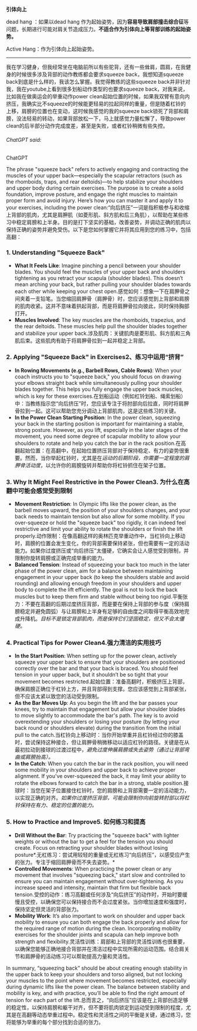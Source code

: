**引体向上**

dead hang ：如果以dead hang 作为起始姿势，因为**容易导致肩部撞击综合征**等问题，长期进行可能对肩关节造成压力。**不适合作为引体向上等背部训练的起始姿势。**

Active Hang：作为引体向上起始姿势。



---

我在学习健身，但我经常坐在电脑前所以有些驼背，还有一些耸肩，圆肩，在我健身的时候很多涉及背部的动作教练都会要求squeeze back，我想知道squeeze back到底是什么样的，我该怎么掌握。我觉得教练的这些squeeze back并非针对我，我在youtube上看到很多划船动作类型的也要求squeeze back，对我来说，比如我在做奥运会的举重动作power clean起始位置的时候，如果我双臂有意向内挤压，我确实比不squeeze的时候能更轻易的拉起同样的重量，但是随着杠铃的上移，肩膀的位置也在变动，这时候我感觉的我的squeeze back锁死了背部和肩膀，没法轻易的转动，如果背部放松一下，马上就感觉力量松懈了，导致power clean的后半部分动作完成度差，甚至是失败，或者杠铃稍微有些失控。



###### ChatGPT said:

ChatGPT

The phrase "squeeze back" refers to actively engaging and contracting the muscles of your upper back—especially the scapular retractors (such as the rhomboids, traps, and rear deltoids)—to help stabilize your shoulders and upper body during certain exercises. The purpose is to create a solid foundation, improve posture, and engage the right muscles to maintain proper form and avoid injury. Here’s how you can master it and apply it to your exercises, including the power clean:“向后挤压”一词是指积极参与和收缩上背部的肌肉，尤其是肩胛肌（如菱形肌、斜方肌和后三角肌），以帮助在某些练习中稳定肩膀和上半身。目的是打下坚实的基础，改善姿势，并调动正确的肌肉以保持正确的姿势并避免受伤。以下是您如何掌握它并将其应用到您的练习中，包括高翻：

### 1. **Understanding "Squeeze Back"**

- **What It Feels Like**: Imagine pinching a pencil between your shoulder blades. You should feel the muscles of your upper back and shoulders tightening as you retract your scapula (shoulder blades). This doesn’t mean arching your back, but rather pulling your shoulder blades towards each other while keeping your chest open.感觉如何：想象一下在肩胛骨之间夹着一支铅笔。当您缩回肩胛骨（肩胛骨）时，您应该感觉到上背部和肩膀的肌肉收紧。这并不意味着拱起背部，而是将肩胛骨拉向彼此，同时保持胸部打开。
- **Muscles Involved**: The key muscles are the rhomboids, trapezius, and the rear deltoids. These muscles help pull the shoulder blades together and stabilize your upper back.涉及肌肉：关键肌肉是菱形肌、斜方肌和三角肌后束。这些肌肉有助于将肩胛骨拉到一起并稳定上背部。

### 2. **Applying "Squeeze Back" in Exercises**2、练习中运用“挤背”

- **In Rowing Movements (e.g., Barbell Rows, Cable Rows)**: When your coach instructs you to "squeeze back," you should focus on drawing your elbows straight back while simultaneously pulling your shoulder blades together. This helps you fully engage the upper back muscles, which is key for these exercises.在划船运动（例如杠铃划船、绳索划船）中：当教练指示您“向后挤压”时，您应该专注于将肘部向后拉直，同时将肩胛骨拉到一起。这可以帮助您充分调动上背部肌肉，这是这些练习的关键。
- **In the Power Clean Starting Position**: In the power clean, squeezing your back in the starting position is important for maintaining a stable, strong posture. However, as you lift, especially in the later stages of the movement, you need some degree of scapular mobility to allow your shoulders to rotate and help you catch the bar in the rack position.在高翻起始位置：在高翻中，在起始位置挤压背部对于保持稳定、有力的姿势很重要。然而，当你举起杠铃时，尤其是在*运动的后期阶段，你需要一定程度的肩胛骨活动度*，以允许你的肩膀旋转并帮助你将杠铃抓住在架子位置。

### 3. **Why It Might Feel Restrictive in the Power Clean**3. 为什么在高翻中可能会感觉受到限制

- **Movement Restriction**: In Olympic lifts like the power clean, as the barbell moves upward, the position of your shoulders changes, and your back needs to maintain tension but also allow for some mobility. If you over-squeeze or hold the "squeeze back" too rigidly, it can indeed feel restrictive and limit your ability to rotate the shoulders or finish the lift properly.动作限制：在像高翻这样的奥林匹克举重动作中，当杠铃向上移动时，肩膀的位置会发生变化，你的背部需要保持紧张，但也需要有一定的活动能力。如果你过度挤压或“向后挤压”太僵硬，它确实会让人感觉受到限制，并限制你旋转肩膀或正确完成举重的能力。
- **Balanced Tension**: Instead of squeezing your back too much in the later phase of the power clean, aim for a balance between maintaining engagement in your upper back (to keep the shoulders stable and avoid rounding) and allowing enough freedom in your shoulders and upper body to complete the lift efficiently. The goal is not to lock the back muscles but to keep them firm and stable without being too rigid.平衡张力：不要在高翻的后期过度挤压背部，而是要在保持上背部的参与度（保持肩膀稳定并避免圆弧）与让肩膀和上半身有足够的自由度之间取得平衡高效地完成升降机。*目标不是锁定背部肌肉，而是保持它们坚固稳定，但又不会太僵硬。*

### 4. **Practical Tips for Power Clean**4.强力清洁的实用技巧

- **In the Start Position**: When setting up for the power clean, actively squeeze your upper back to ensure that your shoulders are positioned correctly over the bar and that your back is braced. You should feel tension in your upper back, but it shouldn’t be so tight that your movement becomes restricted.起始位置：准备高翻时，积极挤压上背部，确保肩膀正确位于杠铃上方，并且背部得到支撑。您应该感觉到上背部紧张，但不应该太紧以致您的活动受到限制。
- **As the Bar Moves Up**: As you begin the lift and the bar passes your knees, try to maintain that engagement but allow your shoulder blades to move slightly to accommodate the bar's path. The key is to avoid overextending your shoulders or losing your posture (by letting your back round or shoulders elevate) during the transition from the initial pull to the catch.当杠铃向上移动时：当你开始举重并且杠铃经过你的膝盖时，尝试保持这种接合，但让肩胛骨稍微移动以适应杠铃的路径。关键是在从最初拉动到接球的过渡过程中，*避免过度伸展肩膀或失去姿势（通过让背部弯曲或肩膀抬高）。*
- **In the Catch**: When you catch the bar in the rack position, you will need some mobility in your shoulders and upper back to achieve proper alignment. If you've over-squeezed the back, it may limit your ability to rotate the elbows forward to catch the bar in a strong, stable position.接球时：当您在架子位置接住杠铃时，您的肩膀和上背部需要一定的活动能力，以实现正确的对齐。*如果你过度挤压背部，可能会限制你向前旋转肘部以将杠铃保持在有力、稳定的位置的能力。*

### 5. **How to Practice and Improve**5. 如何练习和提高

- **Drill Without the Bar**: Try practicing the "squeeze back" with lighter weights or without the bar to get a feel for the tension you should create. Focus on retracting your shoulder blades without losing posture*.无杠练习：尝试用较轻的重量或无杠练习“向后挤压”，以感受应产生的张力。专注于缩回肩胛骨而不失去姿势。*
- **Controlled Movements**: When practicing the power clean or any movement that involves "squeezing back," start slow and controlled to ensure you can maintain engagement without over-tightening. As you increase speed and intensity, maintain that firm but flexible back tension.受控的动作：练习高翻或任何涉及“向后挤压”的动作时，开始时要缓慢且受控，以确保您可以保持接合而不会过度紧张。当你增加速度和强度时，保持坚定但灵活的背部张力。
- **Mobility Work**: It’s also important to work on shoulder and upper back mobility to ensure you can both engage the back properly and allow for the required range of motion during the clean. Incorporating mobility exercises for the shoulder joints and scapula can help improve both strength and flexibility.灵活性训练：肩部和上背部的灵活性训练也很重要，以确保您能够正确地接合背部并在清洁过程中实现所需的运动范围。结合肩关节和肩胛骨的活动练习可以帮助提高力量和灵活性。

In summary, “squeezing back” should be about creating enough stability in the upper back to keep your shoulders and torso aligned, but not locking your muscles to the point where movement becomes restricted, especially during dynamic lifts like the power clean. The balance between stability and mobility is key, and with practice, you’ll be able to find the right amount of tension for each part of the lift.总而言之，“向后挤压”应该是在上背部创造足够的稳定性，以保持肩膀和躯干对齐，但不要将肌肉锁定到运动受到限制的程度，尤其是在高翻等动态举重过程中。稳定性和灵活性之间的平衡是关键，通过练习，您将能够为举重的每个部分找到合适的张力。